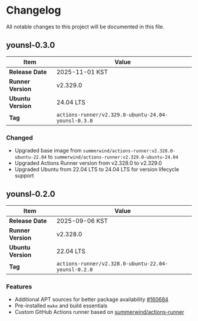 # Changelog

All notable changes to this project will be documented in this file.

## younsl-0.3.0

| Item | Value |
|------|-------|
| **Release Date** | 2025-11-01 KST |
| **Runner Version** | v2.329.0 |
| **Ubuntu Version** | 24.04 LTS |
| **Tag** | `actions-runner/v2.329.0-ubuntu-24.04-younsl-0.3.0` |

### Changed

- Upgraded base image from `summerwind/actions-runner:v2.328.0-ubuntu-22.04` to `summerwind/actions-runner:v2.329.0-ubuntu-24.04`
- Upgraded Actions Runner version from v2.328.0 to v2.329.0
- Upgraded Ubuntu from 22.04 LTS to 24.04 LTS for version lifecycle support

## younsl-0.2.0

| Item | Value |
|------|-------|
| **Release Date** | 2025-09-06 KST |
| **Runner Version** | v2.328.0 |
| **Ubuntu Version** | 22.04 LTS |
| **Tag** | `actions-runner/v2.328.0-ubuntu-22.04-younsl-0.2.0` |

### Features

- Additional APT sources for better package availability [#160684](https://github.com/orgs/community/discussions/160684)
- Pre-installed `make` and build essentials
- Custom GitHub Actions runner based on [summerwind/actions-runner](https://hub.docker.com/r/summerwind/actions-runner/tags)
